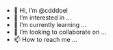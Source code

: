 - 👋 Hi, I’m @cdddoel
- 👀 I’m interested in ...
- 🌱 I’m currently learning ...
- 💞️ I’m looking to collaborate on ...
- 📫 How to reach me ...

<!---
cdddoel/cdddoel is a ✨ special ✨ repository because its `README.md` (this file) appears on your GitHub profile.
You can click the Preview link to take a look at your changes.
--->
